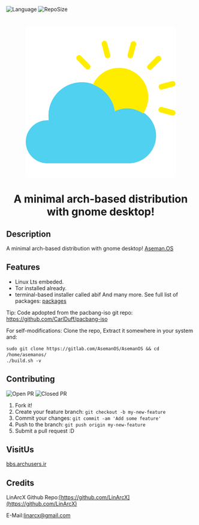 ![Language](https://img.shields.io/github/languages/top/AsemanOS/AsemanOs.svg?style=flat-square) ![RepoSize](https://img.shields.io/github/repo-size/AsemanOS/AsemanOs.svg?style=flat-square)
<h1 align="center">
	<img width="400" src="assets/AsemanOs.svg" alt="AsemanOs">
	<br>
	<br>
    <p2>A minimal arch-based distribution with gnome desktop!</p2>
</h1>

## Description
A minimal arch-based distribution with gnome desktop! [Aseman.OS](https://asemanos.gitlab.io/)

## Features
* Linux Lts embeded.
* Tor installed already.
* terminal-based installer called abif
And many more. See full list of packages:
[packages]("https://asemanos.gitlab.io/packages.html")

Tip: Code apdopted from the pacbang-iso git repo: https://github.com/CarlDuff/pacbang-iso

For self-modifications:
Clone the repo, Extract it somewhere in your system and:
```
sudo git clone https://gitlab.com/AsemanOS/AsemanOS && cd /home/asemanos/
./build.sh -v
```

## Contributing
![Open PR](https://img.shields.io/github/issues-pr-raw/LinArcX/Blogit.svg?style=flat-square) ![Closed PR](https://img.shields.io/github/issues-pr-closed/LinArcX/Blogit.svg?style=flat-square)
1. Fork it!
2. Create your feature branch: `git checkout -b my-new-feature`
3. Commit your changes: `git commit -am 'Add some feature'`
4. Push to the branch: `git push origin my-new-feature`
5. Submit a pull request :D

## VisitUs
[bbs.archusers.ir](http://bbs.archusers.ir/index.php)


## Credits
LinArcX
Github Repo:[https://github.com/LinArcX](https://github.com/LinArcX)

E-Mail:linarcx@gmail.com
